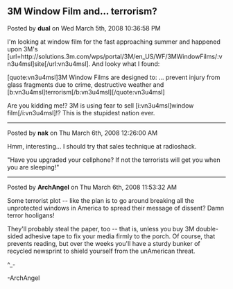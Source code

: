 ## 3M Window Film and... terrorism?
Posted by **dual** on Wed March 5th, 2008 10:36:58 PM

I'm looking at window film for the fast approaching summer and happened upon 3M's [url=http&#58;//solutions&#46;3m&#46;com/wps/portal/3M/en_US/WF/3MWindowFilms/:vn3u4msl]site[/url:vn3u4msl]. And looky what I found:

[quote:vn3u4msl]3M Window Films are designed to:
...
prevent injury from glass fragments due to crime,
destructive weather and [b:vn3u4msl]terrorism[/b:vn3u4msl][/quote:vn3u4msl]

Are you kidding me!? 3M is using fear to sell [i:vn3u4msl]window film[/i:vn3u4msl]!? This is the stupidest nation ever.

--------------------------------------------------------------------------------

Posted by **nak** on Thu March 6th, 2008 12:26:00 AM

Hmm, interesting... I should try that sales technique at radioshack.

&quot;Have you upgraded your cellphone? If not the terrorists will get you when you are sleeping!&quot;

--------------------------------------------------------------------------------

Posted by **ArchAngel** on Thu March 6th, 2008 11:53:32 AM

Some terrorist plot -- like the plan is to go around breaking all the unprotected windows in America to spread their message of dissent? Damn terror hooligans! 

They'll probably steal the paper, too -- that is, unless you buy 3M double-sided adhesive tape to fix your media firmly to the porch. Of course, that prevents reading, but over the weeks you'll have a sturdy bunker of recycled newsprint to shield yourself from the unAmerican threat.

^_-

-ArchAngel
